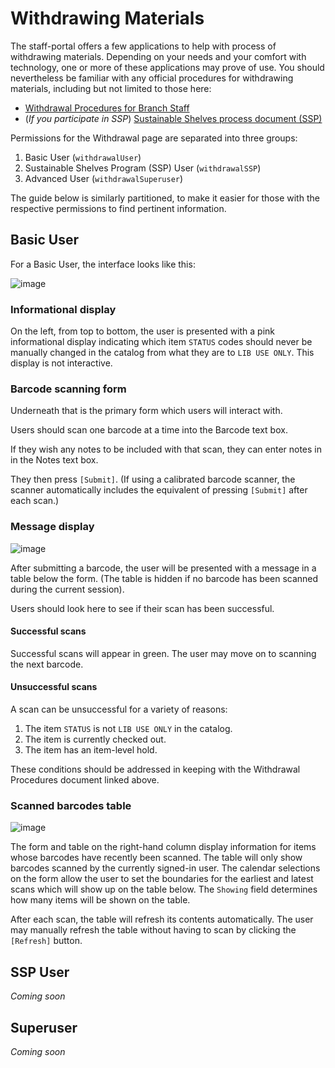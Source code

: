 # Withdrawing Materials

The staff-portal offers a few applications to help with process of withdrawing materials. Depending on your needs and your comfort with technology, one or more of these applications may prove of use. You should nevertheless be familiar with any official procedures for withdrawing materials, including but not limited to those here:
- [Withdrawal Procedures for Branch Staff](https://docs.google.com/document/d/1l0pWutFbVLB9dnmx_qV98MqlbMM6oKqghVAG6XilZwg/)
- (*If you participate in SSP*) [Sustainable Shelves process document (SSP)](https://docs.google.com/document/d/1aZtyWUJk1GbFyV7EzCCeJSU0YqtPqzfR0TBW4P1XAak/) 

Permissions for the Withdrawal page are separated into three groups:

1. Basic User (`withdrawalUser`)
2. Sustainable Shelves Program (SSP) User (`withdrawalSSP`)
3. Advanced User (`withdrawalSuperuser`)

The guide below is similarly partitioned, to make it easier for those with the respective permissions to find pertinent information.

## Basic User

For a Basic User, the interface looks like this:

![image](https://user-images.githubusercontent.com/39073287/113335536-127fb680-92f3-11eb-873e-b0b44b3b9f13.png)

### Informational display

On the left, from top to bottom, the user is presented with a pink informational display indicating which item `STATUS` codes should never be manually changed in the catalog from what they are to `LIB USE ONLY`. This display is not interactive.

### Barcode scanning form

Underneath that is the primary form which users will interact with. 

Users should scan one barcode at a time into the Barcode text box. 

If they wish any notes to be included with that scan, they can enter notes in in the Notes text box.

They then press `[Submit]`. (If using a calibrated barcode scanner, the scanner automatically includes the equivalent of pressing `[Submit]` after each scan.)

### Message display

![image](https://user-images.githubusercontent.com/39073287/113336114-e284e300-92f3-11eb-8d55-2aa48e6ac71e.png)

After submitting a barcode, the user will be presented with a message in a table below the form. (The table is hidden if no barcode has been scanned during the current session).

Users should look here to see if their scan has been successful. 

#### Successful scans

Successful scans will appear in green. The user may move on to scanning the next barcode.

#### Unsuccessful scans

A scan can be unsuccessful for a variety of reasons:

1. The item `STATUS` is not `LIB USE ONLY` in the catalog. 
2. The item is currently checked out.
3. The item has an item-level hold.

These conditions should be addressed in keeping with the Withdrawal Procedures document linked above.

### Scanned barcodes table

![image](https://user-images.githubusercontent.com/39073287/113350562-a0fe3300-9307-11eb-9062-fd81928de1b9.png)

The form and table on the right-hand column display information for items whose barcodes have recently been scanned. The table will only show barcodes scanned by the currently signed-in user. The calendar selections on the form allow the user to set the boundaries for the earliest and latest scans which will show up on the table below. The `Showing` field determines how many items will be shown on the table.

After each scan, the table will refresh its contents automatically. The user may manually refresh the table without having to scan by clicking the `[Refresh]` button.

## SSP User
*Coming soon*

## Superuser
*Coming soon*

